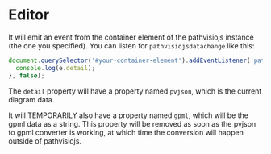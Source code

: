 # Editor

It will emit an event from the container element of the pathvisiojs instance (the one you specified). You can listen for ```pathvisiojsdatachange``` like this:

```js
document.querySelector('#your-container-element').addEventListener('pathvisiojsdatachange', function (e) {
  console.log(e.detail);
}, false);
```

The ```detail``` property will have a property named ```pvjson```, which is the current diagram data.

It will TEMPORARILY also have a property named ```gpml```, which will be the gpml data as a string. This property will be removed as soon as the pvjson to gpml converter is working, at which time the conversion will happen outside of pathvisiojs.
